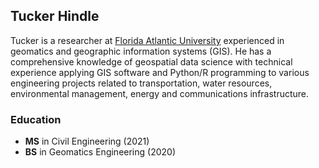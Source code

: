 ## Tucker Hindle

Tucker is a researcher at [Florida Atlantic University](https://www.fau.edu) experienced in geomatics and geographic information systems (GIS). He has a comprehensive knowledge of geospatial data science with technical experience applying GIS software and Python/R programming to various engineering projects related to transportation, water resources, environmental management, energy and communications infrastructure.

### Education

* **MS** in Civil Engineering (2021)
* **BS** in Geomatics Engineering (2020)
